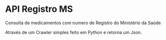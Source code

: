# API Registro MS


Consulta de medicamentos com numero de Registro do Ministério da Saúde

Através de um Crawler simples feito em Python e retorna um Json.